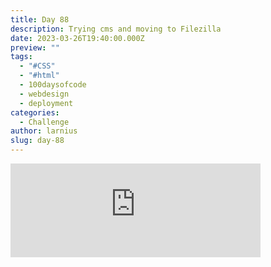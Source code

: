 ```yaml
---
title: Day 88
description: Trying cms and moving to Filezilla
date: 2023-03-26T19:40:00.000Z
preview: ""
tags:
  - "#CSS"
  - "#html"
  - 100daysofcode
  - webdesign
  - deployment
categories:
  - Challenge
author: larnius
slug: day-88
---
```

<iframe src="https://mastodontech.de/@larnius/110091751213704340/embed" class="mastodon-embed" style="max-width: 100%; border: 0" width="400" allowfullscreen="allowfullscreen"></iframe><script src="https://mastodontech.de/embed.js" async="async"></script>